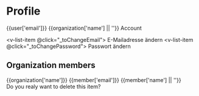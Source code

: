 <script setup>
    import LoginForm from '../components/LoginForm.vue';
    import Credentials from '../components/Credentials.vue';
    import { ref, onMounted, getCurrentInstance } from 'vue';
    import { createClient } from '@supabase/supabase-js';

    const instance = getCurrentInstance();
    const apikey = instance.appContext.config.globalProperties.$apikey;
    const url = instance.appContext.config.globalProperties.$url;

    const supabase = createClient(url, apikey);

    const data = ref({});
    const access_token = ref('');
    const jwtPayload = ref({});
    const is_admin = ref(false);
    const state_responsible = ref(null);
    const troop_id = ref(null);
    const state_responsible_name = ref(null);

    const isActive = ref(false);

    const user = ref({});
    const users_profile = ref({});
    const organization = ref({});

    function parseJwt (token) {
        var base64Url = token.split('.')[1];
        var base64 = base64Url.replace(/-/g, '+').replace(/_/g, '/');
        var jsonPayload = decodeURIComponent(window.atob(base64).split('').map(function(c) {
            return '%' + ('00' + c.charCodeAt(0).toString(16)).slice(-2);
        }).join(''));

        return JSON.parse(jsonPayload);
    };

    async function _getStateResponsibleName(stateCode){
        await supabase.schema('lookup').from('lookup_state').select('name_de, name_en').eq('code', stateCode).single().then(({ data, error }) => {
            if (error) {
                console.error(error);
                return;
            }
            state_responsible_name.value = data.name_de;
        });
    }
    /// NEU
    const _organizationMembers = ref([]);
    async function _getOrganizationMembers(orgnaization_id){
        if (!orgnaization_id) {
            return;
        }
        await supabase.from('users_profile').select().eq('organization_id', orgnaization_id).then(({ data, error }) => {
            if (error) {
                console.error(error);
                return;
            }
            _organizationMembers.value = data;
        });
    }

    async function _getOrganizationById(organizationId){
        await supabase.from('organizations').select().eq('id', organizationId).single().then(({ data, error }) => {
            if (error) {
                console.error(error);
                return;
            }
            organization.value = data;
            _getOrganizationMembers(organizationId);
        });
    }
    async function _getUsersProfile(userId){
        await supabase.from('users_profile').select().eq('id', userId).single().then(({ data, error }) => {
            if (error) {
                console.error(error);
                return;
            }
            users_profile.value = data;
            _getOrganizationById(data.organization_id);
        });
    }

    onMounted(async () => {
        const { data, error } = await supabase.auth.getSession()
        if (data.session) {
            user.value = data.session.user;
            _getUsersProfile(data.session.user.id);
            /*
            console.log(data.session);
            access_token.value = data.session.access_token;
            jwtPayload.value = parseJwt(data.session.access_token);
            console.log(jwtPayload.value.is_admin);
            is_admin.value = jwtPayload.value.is_admin;
            state_responsible.value = jwtPayload.value.state_responsible;
            troop_id.value = jwtPayload.value.troop_id;
            _getStateResponsibleName(state_responsible.value);*/
        }
    });

    const _toChangeEmail = () => {
        window.location.href = './change-email';
    };
    const _toChangePassword = () => {
        window.location.href = './reset-password';
    };

</script>

<LoginForm>

# Profile

<v-card class="my-4">
    <v-list>
        <v-list-item>
            <template v-slot:prepend>
                <v-avatar >
                    <v-icon>mdi-account</v-icon>
                </v-avatar>
            </template>
            <v-list-item-title>{{user['email']}}</v-list-item-title>
            <v-list-item-subtitle>{{organization['name'] || ''}}</v-list-item-subtitle>

<template v-slot:append>
<v-tooltip text="Organization Admin">
<template v-slot:activator="{ props }">
<v-icon
    v-if="users_profile['is_organization_admin']"
    icon="mdi-shield-crown"
    variant="text"
    v-bind="props"
></v-icon>
</template>
</v-tooltip>
</template>

</v-list-item>
</v-list>
</v-card>


<v-list>
<v-list-subheader>Account</v-list-subheader>

<v-list-item @click="_toChangeEmail">
    <v-list-item-title>E-Mailadresse ändern</v-list-item-title>
    <v-list-item-subtitle></v-list-item-subtitle>
    <template v-slot:append>
        <v-btn
            v-if="users_profile['is_organization_admin']"
            icon="mdi-chevron-right"
            variant="text"
            v-bind="props"
        ></v-btn>
    </template>
</v-list-item>
<v-list-item  @click="_toChangePassword">
    <v-list-item-title>Passwort ändern</v-list-item-title>
    <v-list-item-subtitle></v-list-item-subtitle>
    <template v-slot:append>
        <v-btn
            v-if="users_profile['is_organization_admin']"
            icon="mdi-chevron-right"
            variant="text"
            v-bind="props"
        ></v-btn>
    </template>
</v-list-item>
</v-list>

<div v-if="users_profile['organization_id']">
<h2>Organization members</h2>
<v-card>
    <v-list>
    <v-list-item>
        <v-list-item-title>{{organization['name']}}</v-list-item-title>
    </v-list-item>
    <v-list-item  v-for="member in _organizationMembers" :key="member.id">
        <template v-slot:prepend>
            <v-avatar >
                <v-icon>mdi-account</v-icon>
            </v-avatar>
        </template>
        <v-list-item-title>{{member['email']}}</v-list-item-title>
        <v-list-item-subtitle>{{member['name'] || ''}}</v-list-item-subtitle>
        <template v-slot:append>
            <v-tooltip text="Organization Admin">
                <template v-slot:activator="{ props }">
                    <v-icon
                        v-if="member['is_organization_admin']"
                        icon="mdi-shield-crown"
                        variant="text"
                        v-bind="props"
                    ></v-icon>
                </template>
            </v-tooltip>
            <v-btn
                v-if="users_profile['is_organization_admin']"
                icon="mdi-delete"
                variant="text"
                v-bind="props"
                @click="isActive = true"
            ></v-btn>
        </template>
    </v-list-item>
    </v-list>
</v-card>
</div>

</LoginForm>

<v-dialog v-model="isActive"  max-width="500">
    <v-card title="Remove user from Company">
        <v-card-text>
            Do you realy want to delete this item?
        </v-card-text>
        <v-card-actions>
            <v-btn
            text="cancel"
            variant="text"
            @click="isActive = false"
            ></v-btn>
            <v-spacer></v-spacer>
            <v-btn
            text="REMOVE"
            variant="raised"
            color="primary"
            @click="isActive = false"
            ></v-btn>
        </v-card-actions>
    </v-card>
</v-dialog>
